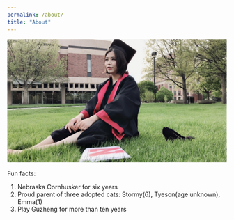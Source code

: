 ```yaml
---
permalink: /about/
title: "About"
---
```



[![AboutMe](/assets/images/profile_photo.jpeg)](about)

Fun facts:
1. Nebraska Cornhusker for six years
2. Proud parent of three adopted cats: Stormy(6), Tyeson(age unknown), Emma(1)
3. Play Guzheng for more than ten years
   
